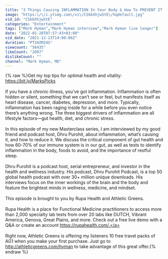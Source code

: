 ```yaml
---
title: "3 Things Causing INFLAMMATION In Your Body & How To PREVENT IT | Mark Hyman"
image: "https:\/\/i.ytimg.com\/vi\/CSkbXhjwStE\/hqdefault.jpg"
vid_id: "CSkbXhjwStE"
categories: "Entertainment"
tags: ["Mark Hyman","Mark Hyman interview","Mark Hyman live longer"]
date: "2022-01-28T07:57:43+03:00"
vid_date: "2021-12-13T14:00:06Z"
duration: "PT1H2M24S"
viewcount: "56435"
likeCount: "2097"
dislikeCount: ""
channel: "Mark Hyman, MD"
---
```

{% raw %}Get my top tips for optimal health and vitality: <a rel="nofollow" target="blank" href="https://bit.ly/MarksPicks">https://bit.ly/MarksPicks</a><br /><br />If you have a chronic illness, you’ve got inflammation. Inflammation is often hidden or silent, something that we can’t see or feel, but manifests itself as heart disease, cancer, diabetes, depression, and more. Typically, inflammation has been raging inside for a while before you even notice there’s anything wrong. The three biggest drivers of inflammation are all lifestyle factors—gut health, diet, and chronic stress.<br /><br />In this episode of my new Masterclass series, I am interviewed by my good friend and podcast host, Dhru Purohit, about inflammation, what’s causing it, and how to reduce it. We discuss the critical component of gut health and how 60-70% of our immune system is in our gut, as well as tests to identify inflammation in the body, foods to avoid, and the importance of restful sleep.<br /> <br />Dhru Purohit is a podcast host, serial entrepreneur, and investor in the health and wellness industry. His podcast, Dhru Purohit Podcast, is a top 50 global health podcast with over 30+ million unique downloads. His interviews focus on the inner workings of the brain and the body and feature the brightest minds in wellness, medicine, and mindset.<br /><br />This episode is brought to you by Rupa Health and Athletic Greens.<br /> <br />Rupa Health is a place for Functional Medicine practitioners to access more than 2,000 specialty lab tests from over 20 labs like DUTCH, Vibrant America, Genova, Great Plains, and more. Check out a free live demo with a Q&amp;A or create an account <a rel="nofollow" target="blank" href="https://rupahealth.com/.">https://rupahealth.com/.</a> <br /> <br />Right now, Athletic Greens is offering my listeners 10 free travel packs of AG1 when you make your first purchase. Just go to <a rel="nofollow" target="blank" href="http://athleticgreens.com/hyman">http://athleticgreens.com/hyman</a> to take advantage of this great offer.{% endraw %}
